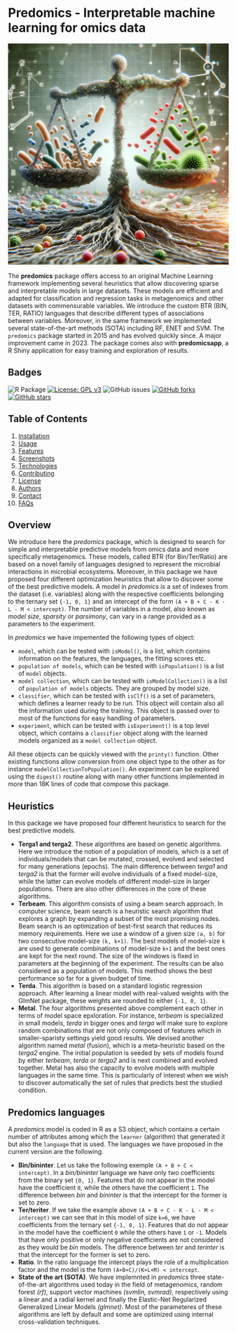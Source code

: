 # Predomics - Interpretable machine learning for omics data

![DALL-E3's view of PredOmics](man/figures/illustration4.png)

The **predomics** package offers access to an original Machine Learning framework implementing several heuristics that allow discovering sparse and interpretable models in large datasets. These models are efficient and adapted for classification and regression tasks in metagenomics and other datasets with commensurable variables. We introduce the custom BTR (BIN, TER, RATIO) languages that describe different types of associations between variables. Moreover, in the same framework we implemented several state-of-the-art methods (SOTA) including RF, ENET and SVM. The `predomics` package started in 2015 and has evolved quickly since. A major improvement came in 2023. The package comes also with **predomicsapp**, a R Shiny application for easy training and exploration of results.

## Badges

![R Package](https://github.com/predomics/predomicspkg/workflows/R/badge.svg) [![License: GPL v3](https://img.shields.io/badge/License-GPLv3-blue.svg)](https://www.gnu.org/licenses/gpl-3.0) ![GitHub issues](https://img.shields.io/github/issues/predomics/predomicspkg) [![GitHub forks](https://img.shields.io/github/forks/predomics/predomicspkg?style=social)](https://github.com/predomics/predomicspkg/network/members) [![GitHub stars](https://img.shields.io/github/stars/predomics/predomicspkg?style=social)](https://github.com/predomics/predomicspkg/stargazers)

## Table of Contents

1.  [Installation](articles/Installation.html)
2.  [Usage](articles/Usage.html)
3.  [Features](articles/Features.html)
4.  [Screenshots](articles/Screenshots.html)
5.  [Technologies](articles/Technologies.html)
6.  [Contributing](articles/Contributing.html)
7.  [License](articles/LICENSE-text.html)
8.  [Authors](articles/Authors.html)
9.  [Contact](articles/Contact.html)
10. [FAQs](articles/FAQs.html)

## Overview

We introduce here the *predomics* package, which is designed to search for simple and interpretable predictive models from omics data and more specifically metagenomics. These models, called BTR (for Bin/Ter/Ratio) are based on a novel family of languages designed to represent the microbial interactions in microbial ecosystems. Moreover, in this package we have proposed four different optimization heuristics that allow to discover some of the best predictive models. A model in *predomics* is a set of indexes from the dataset (i.e. variables) along with the respective coefficients belonging to the ternary set `{-1, 0, 1}` and an intercept of the form `(A + B + C - K - L - M < intercept)`. The number of variables in a model, also known as *model size*, *sparsity* or *parsimony*, can vary in a range provided as a parameters to the experiment.

In *predomics* we have impemented the following types of object:

-   `model`, which can be tested with `isModel()`, is a list, which contains information on the features, the languages, the fitting scores etc.
-   `population of models`, which can be tested with `isPopulation()` is a list of `model` objects.
-   `model collection`, which can be tested with `isModelCollection()` is a list of `population of models` objects. They are grouped by model size.
-   `classifier`, which can be tested with `isClf()` is a set of parameters, which defines a learner ready to be run. This object will contain also all the information used during the training. This object is passed over to most of the functions for easy handling of parameters.
-   `experiment`, which can be tested with `isExperiment()` is a top level object, which contains a `classifier` object along with the learned models organized as a `model collection` object.

All these objects can be quickly viewed with the `printy()` function. Other existing functions allow conversion from one object type to the other as for instance `modelCollectionToPopulation()`. An experiment can be explored using the `digest()` routine along with many other functions implemented in more than 18K lines of code that compose this package.

## Heuristics

In this package we have proposed four different heuristics to search for the best predictive models.

-   **Terga1 and terga2**. These algorithms are based on genetic algorithms. Here we introduce the notion of a population of models, which is a set of individuals/models that can be mutated, crossed, evolved and selected for many generations (epochs). The main difference between *terga1* and *terga2* is that the former will evolve individuals of a fixed model-size, while the latter can evolve models of different model-size in larger populations. There are also other differences in the core of these algorithms.
-   **Terbeam**. This algorithm consists of using a beam search approach. In computer science, beam search is a heuristic search algorithm that explores a graph by expanding a subset of the most promising nodes. Beam search is an optimization of best-first search that reduces its memory requirements. Here we use a window of a given size `(a, b)` for two consecutive model-size `(k, k+1)`. The best models of model-size `k` are used to generate combinations of model-size `k+1` and the best ones are kept for the next round. The size of the windows is fixed in parameters at the beginning of the experiment. The results can be also considered as a population of models. This method shows the best performance so far for a given budget of time.
-   **Terda**. This algorithm is based on a standard logistic regression approach. After learning a linear model with real-valued weights with the GlmNet package, these weights are rounded to either `{-1, 0, 1}`.
-   **Metal**. The four algorithms presented above complement each other in terms of model space epxloration. For instance, *terbeam* is specialized in small models, *terda* in bigger ones and *terga* will make sure to explore random combinations that are not only composed of features which in smaller-sparisty settings yield good results. We devised another algorithm named *metal* (fusion), which is a meta-heuristic based on the *terga2* engine. The initial population is seeded by sets of models found by either *terbeam*, *terda* or *terga2* and is next combined and evolved together. Metal has also the capacity to evolve models with multiple languages in the same time. This is particularly of interest when we wish to discover automatically the set of rules that predicts best the studied condition.

## Predomics languages

A *predomics* model is coded in R as a S3 object, which contains a certain number of attributes among which the `learner` (algorithm) that generated it but also the `language` that is used. The languages we have proposed in the current version are the following.

-   **Bin/bininter**. Let us take the following exemple `(A + B + C < intercept)`. In a *bin/bininter* language we have only two coefficients from the binary set `{0, 1}`. Features that do not appear in the model have the coefficient `0`, while the others have the coefficient `1`. The difference between *bin* and *bininter* is that the intercept for the former is set to zero.
-   **Ter/teriter**. If we take the example above `(A + B + C - K - L - M < intercept)` we can see that in this model of size `k=6`, we have coefficients from the ternary set `{-1, 0, 1}`. Features that do not appear in the model have the coefficient `0` while the others have `1` or `-1`. Models that have only positive or only negative coefficients are not considered as they would be *bin* models. The difference between *ter* and *terinter* is that the intercept for the former is set to zero.
-   **Ratio**. In the ratio language the intercept plays the role of a multiplication factor and the model is the form `(A+B+C)/(K+L+M) < intercept`.
-   **State of the art (SOTA)**. We have implemnted in *predomics* three state-of-the-art algorithms used today in the field of metagenomics, random forest *(rf)*, support vector machines *(svmlin, svmrad)*, respectively using a linear and a radial kernel and finally the Elastic-Net Regularized Generalized Linear Models *(glmnet)*. Most of the parameteres of these algorithms are left by default and some are optimized using internal cross-validation techniques.
